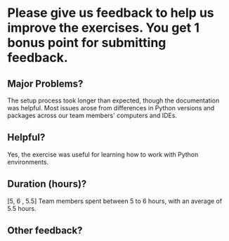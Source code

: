 # Please give us feedback to help us improve the exercises. You get 1 bonus point for submitting feedback.

## Major Problems?
The setup process took longer than expected, though the documentation was helpful. Most issues arose from differences in Python versions and packages across our team members' computers and IDEs.

## Helpful?
Yes, the exercise was useful for learning how to work with Python environments.


## Duration (hours)?
[5, 6 , 5.5]
Team members spent between 5 to 6 hours, with an average of 5.5 hours.

## Other feedback?



